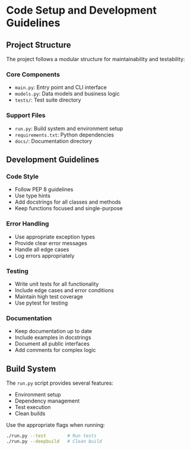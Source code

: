 # Code Setup and Development Guidelines

## Project Structure

The project follows a modular structure for maintainability and testability:

### Core Components

- `main.py`: Entry point and CLI interface
- `models.py`: Data models and business logic
- `tests/`: Test suite directory

### Support Files

- `run.py`: Build system and environment setup
- `requirements.txt`: Python dependencies
- `docs/`: Documentation directory

## Development Guidelines

### Code Style

- Follow PEP 8 guidelines
- Use type hints
- Add docstrings for all classes and methods
- Keep functions focused and single-purpose

### Error Handling

- Use appropriate exception types
- Provide clear error messages
- Handle all edge cases
- Log errors appropriately

### Testing

- Write unit tests for all functionality
- Include edge cases and error conditions
- Maintain high test coverage
- Use pytest for testing

### Documentation

- Keep documentation up to date
- Include examples in docstrings
- Document all public interfaces
- Add comments for complex logic

## Build System

The `run.py` script provides several features:

- Environment setup
- Dependency management
- Test execution
- Clean builds

Use the appropriate flags when running:

```bash
./run.py --test        # Run tests
./run.py --deepbuild   # Clean build
```
